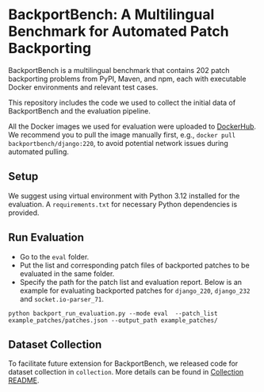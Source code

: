 # BackportBench: A Multilingual Benchmark for Automated Patch Backporting
BackportBench is a multilingual benchmark that contains 202 patch backporting problems from PyPI, Maven, and npm, each with executable Docker environments and relevant test cases.

This repository includes the code we used to collect the initial data of BackportBench and the evaluation pipeline.

All the Docker images we used for evaluation were uploaded to [DockerHub](https://hub.docker.com/u/backportbench). 
We recommend you to pull the image manually first, e.g., `docker pull backportbench/django:220`, to avoid potential network issues during automated pulling.

## Setup
We suggest using virtual environment with Python 3.12 installed for the evaluation. A `requirements.txt` for necessary Python dependencies is provided.


## Run Evaluation
- Go to the `eval` folder.
- Put the list and corresponding patch files of backported patches to be evaluated in the same folder.
- Specify the path for the patch list and evaluation report.
Below is an example for evaluating backported patches for `django_220`, `django_232` and `socket.io-parser_71`.

`python backport_run_evaluation.py --mode eval  --patch_list example_patches/patches.json --output_path example_patches/`


## Dataset Collection
To facilitate future extension for BackportBench, we released code for dataset collection in `collection`. More details can be found in [Collection README](./collection/README.md).

